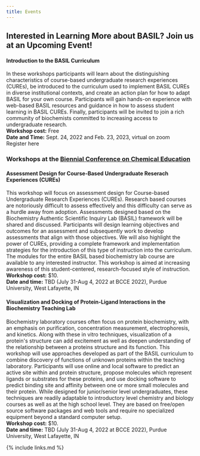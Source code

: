 ```yaml
---
title: Events
---
```

## Interested in Learning More about BASIL? Join us at an Upcoming Event!

#### Introduction to the BASIL Curriculum
In these workshops participants will learn about the distinguishing characteristics of course-based undergraduate research experiences (CUREs), be introduced to the curriculum used to implement BASIL CUREs in diverse institutional contexts, and create an action plan for how to adapt BASIL for your own course. Participants will gain hands-on experience with web-based BASIL resources and guidance in how to assess student learning in BASIL CUREs.  Finally, participants will be invited to join a rich community of biochemists committed to increasing access to undergraduate research. <br>
**Workshop cost:** Free <br>
**Date and Time:** Sept. 24, 2022 and Feb. 23, 2023, virtual on zoom <br>
Register here

### Workshops at the [Biennial Conference on Chemical Education](https://www.bcce2022.org/)

#### Assessment Design for Course-Based Undergraduate Reserach Experiences (CUREs)
This workshop will focus on assessment design for Course-based Undergraduate Research Experiences (CUREs). Research based courses are notoriously difficult to assess effectively and this difficulty can serve as a hurdle away from adoption. Assessments designed based on the Biochemistry Authentic Scientific Inquiry Lab (BASIL) framework will be shared and discussed. Participants will design learning objectives and outcomes for an assessment and subsequently work to develop assessments that align with those objectives. We will also highlight the power of CUREs, providing a complete framework and implementation strategies for the introduction of this type of instruction into the curriculum. The modules for the entire BASIL based biochemistry lab course are available to any interested instructor. This workshop is aimed at increasing awareness of this student-centered, research-focused style of instruction. <br>
**Workshop cost:** $10. <br>
**Date and time:** TBD (July 31-Aug 4, 2022 at BCCE 2022), Purdue University,  West Lafayette, IN

#### Visualization and Docking of Protein-Ligand Interactions in the Biochemistry Teaching Lab
Biochemistry laboratory courses often focus on protein biochemistry, with an emphasis on purification, concentration measurement, electrophoresis, and kinetics. Along with these in vitro techniques, visualization of a protein's structure can add excitement as well as deepen understanding of the relationship between a proteins structure and its function. This workshop will use approaches developed as part of the BASIL curriculum to combine discovery of functions of unknown proteins within the teaching laboratory. Participants will use online and local software to predict an active site within and protein structure, propose molecules which represent ligands or substrates for these proteins, and use docking software to predict binding site and affinity between one or more small molecules and their protein. While designed for junior/senior level undergraduates, these techniques are readily adaptable to introductory level chemistry and biology courses as well as at the high school level. They are based on free/open source software packages and web tools and require no specialized equipment beyond a standard computer setup. <br>
**Workshop cost:** $10. <br>
**Date and time:** TBD (July 31-Aug 4, 2022 at BCCE 2022), Purdue University,  West Lafayette, IN

{% include links.md %}
